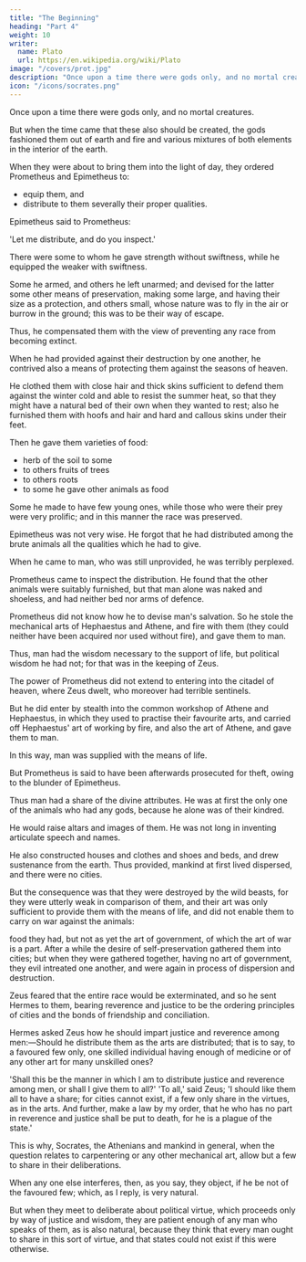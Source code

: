 ```yaml
---
title: "The Beginning"
heading: "Part 4"
weight: 10
writer:
  name: Plato
  url: https://en.wikipedia.org/wiki/Plato
image: "/covers/prot.jpg"
description: "Once upon a time there were gods only, and no mortal creatures"
icon: "/icons/socrates.png"
---
```



Once upon a time there were gods only, and no mortal creatures. 

But when the time came that these also should be created, the gods fashioned them out of earth and fire and various mixtures of both elements in the interior of the earth.

When they were about to bring them into the light of day, they ordered Prometheus and Epimetheus to:
- equip them, and
- distribute to them severally their proper qualities. 

Epimetheus said to Prometheus:


'Let me distribute, and do you inspect.' 

<!-- This was agreed, and Epimetheus made the distribution.  -->

There were some to whom he gave strength without swiftness, while he equipped the weaker with swiftness.

Some he armed, and others he left unarmed; and devised for the latter some other means of preservation, making some large, and having their size as a protection, and others small, whose nature was to fly in the air or burrow in the ground; this was to be their way of escape. 

Thus, he compensated them with the view of preventing any race from becoming extinct. 

When he had provided against their destruction by one another, he contrived also a means of protecting them against the seasons of heaven.

He clothed them with close hair and thick skins sufficient to defend them against the winter cold and able to resist the summer heat, so that they might have a natural bed of their own when they wanted to rest; also he furnished them with hoofs and hair and hard and callous skins under their feet.

Then he gave them varieties of food:

- herb of the soil to some
- to others fruits of trees
- to others roots
- to some he gave other animals as food

Some he made to have few young ones, while those who were their prey were very prolific; and in this manner the race was preserved. 

Epimetheus was not very wise. He forgot that he had distributed among the brute animals all the qualities which he had to give. 

When he came to man, who was still unprovided, he was terribly perplexed. 

Prometheus came to inspect the distribution. He found that the other animals were suitably furnished, but that man alone was naked and shoeless, and had neither bed nor arms of defence.

<!-- The appointed hour was approaching when man in his turn was to go forth into the light of day. ; and  -->

Prometheus did not know how he to devise man's salvation. So he stole the mechanical arts of Hephaestus and Athene, and fire with them (they could neither have been acquired nor used without fire), and gave them to man. 

Thus, man had the wisdom necessary to the support of life, but political wisdom he had not; for that was in the keeping of Zeus.

The power of Prometheus did not extend to entering into the citadel of heaven, where Zeus dwelt, who moreover had terrible sentinels.

But he did enter by stealth into the common workshop of Athene and Hephaestus, in which they used to practise their favourite arts, and carried off Hephaestus' art of working by fire, and also the art of Athene, and gave them to man. 

In this way, man was supplied with the means of life.

But Prometheus is said to have been afterwards prosecuted for theft, owing to the blunder of Epimetheus.

Thus man had a share of the divine attributes. He was at first the only one of the animals who had any gods, because he alone was of their kindred.

He would raise altars and images of them. He was not long in inventing articulate speech and names. 

He also constructed houses and clothes and shoes and beds, and drew sustenance from the earth. Thus provided, mankind at first lived dispersed, and there were no cities.

But the consequence was that they were destroyed by the wild beasts, for they were utterly weak in comparison of them, and their art was only sufficient to provide them with the means of life, and did not enable them to carry on war against the animals: 

food they had, but not as yet the art of government, of which the art of war is a part. After a while the desire of self-preservation gathered them into cities; but when they were gathered together, having no art of government, they evil intreated one another, and were again in process of dispersion and destruction.

Zeus feared that the entire race would be exterminated, and so he sent Hermes to them, bearing reverence and justice to be the ordering principles of cities and the bonds of friendship and conciliation.

Hermes asked Zeus how he should impart justice and reverence among men:—Should he distribute them as the arts are distributed; that is to say, to a favoured few only, one skilled individual having enough of medicine or of any other art for many unskilled ones?

'Shall this be the manner in which I am to distribute justice and reverence among men, or shall I give them to all?' 'To all,' said Zeus; 'I should like them all to have a share; for cities cannot exist, if a few only share in the virtues, as in the arts. And further, make a law by my order, that he who has no part in reverence and justice shall be put to death, for he is a plague of the state.'

This is why, Socrates, the Athenians and mankind in general, when the question relates to carpentering or any other mechanical art, allow but a few to share in their deliberations. 

When any one else interferes, then, as you say, they object, if he be not of the favoured few; which, as I reply, is very natural.

But when they meet to deliberate about political virtue, which proceeds only by way of justice and wisdom, they are patient enough of any man who speaks of them, as is also natural, because they think that every man ought to share in this sort of virtue, and that states could not exist if this were otherwise.

 <!-- I have explained to you, Socrates, the reason of this phenomenon. -->
